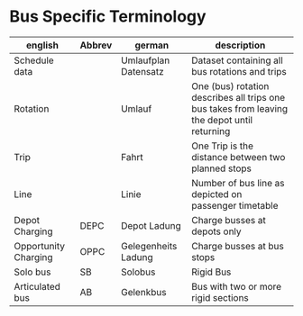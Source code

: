Bus Specific Terminology
========================

| english | Abbrev | german | description |
| ------- | ------ | ------ | ----------- |
| Schedule data | | Umlaufplan Datensatz | Dataset containing all bus rotations and trips |
| Rotation | | Umlauf| One (bus) rotation describes all trips one bus takes from leaving the depot until returning |
| Trip | | Fahrt | One Trip is the distance between two planned stops |
| Line | | Linie | Number of bus line as depicted on passenger timetable |
| Depot Charging | DEPC | Depot Ladung | Charge busses at depots only |
| Opportunity Charging | OPPC | Gelegenheits Ladung | Charge busses at bus stops |
| Solo bus | SB | Solobus | Rigid Bus |
| Articulated bus | AB | Gelenkbus | Bus with two or more rigid sections |
